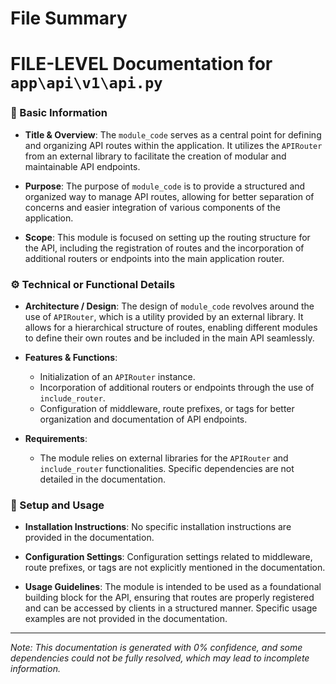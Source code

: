 # File Summary

# FILE-LEVEL Documentation for `app\api\v1\api.py`

### 📌 Basic Information
- **Title & Overview**: 
  The `module_code` serves as a central point for defining and organizing API routes within the application. It utilizes the `APIRouter` from an external library to facilitate the creation of modular and maintainable API endpoints.

- **Purpose**: 
  The purpose of `module_code` is to provide a structured and organized way to manage API routes, allowing for better separation of concerns and easier integration of various components of the application.

- **Scope**: 
  This module is focused on setting up the routing structure for the API, including the registration of routes and the incorporation of additional routers or endpoints into the main application router.

### ⚙️ Technical or Functional Details
- **Architecture / Design**: 
  The design of `module_code` revolves around the use of `APIRouter`, which is a utility provided by an external library. It allows for a hierarchical structure of routes, enabling different modules to define their own routes and be included in the main API seamlessly.

- **Features & Functions**: 
  - Initialization of an `APIRouter` instance.
  - Incorporation of additional routers or endpoints through the use of `include_router`.
  - Configuration of middleware, route prefixes, or tags for better organization and documentation of API endpoints.

- **Requirements**: 
  - The module relies on external libraries for the `APIRouter` and `include_router` functionalities. Specific dependencies are not detailed in the documentation.

### 🚀 Setup and Usage
- **Installation Instructions**: 
  No specific installation instructions are provided in the documentation.

- **Configuration Settings**: 
  Configuration settings related to middleware, route prefixes, or tags are not explicitly mentioned in the documentation.

- **Usage Guidelines**: 
  The module is intended to be used as a foundational building block for the API, ensuring that routes are properly registered and can be accessed by clients in a structured manner. Specific usage examples are not provided in the documentation. 

---

*Note: This documentation is generated with 0% confidence, and some dependencies could not be fully resolved, which may lead to incomplete information.*